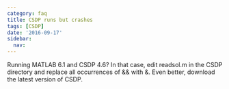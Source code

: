 ```yaml
---
category: faq
title: CSDP runs but crashes
tags: [CSDP]
date: '2016-09-17'
sidebar:
  nav:
---
```


Running MATLAB 6.1 and CSDP 4.6? In that case, edit readsol.m in the CSDP directory and replace all occurrences of && with &. Even better, download the latest version of CSDP.

